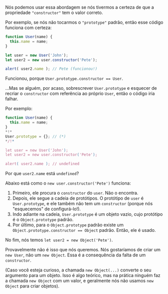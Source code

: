 Nós podemos usar essa abordagem se nós tivermos a certeza de que a propriedade `"constructor"` tem o valor correto.

Por exemplo, se nós não tocarmos o `"prototype"` padrão, então esse código funciona com certeza:

```js run
function User(name) {
  this.name = name;
}

let user = new User('John');
let user2 = new user.constructor('Pete');

alert( user2.name ); // Pete (funcionou!)
```

Funcionou, porque `User.prototype.constructor == User`.

...Mas se alguém, por acaso, sobrescrever `User.prototype` e esquecer de recriar o `constructor` com referência ao próprio `User`, então o código iria falhar.

Por exemplo:

```js run
function User(name) {
  this.name = name;
}
*!*
User.prototype = {}; // (*)
*/!*

let user = new User('John');
let user2 = new user.constructor('Pete');

alert( user2.name ); // undefined
```

Por que `user2.name` está `undefined`?

Abaixo está como o `new user.constructor('Pete')` funciona:

1. Primeiro, ele procura o `constructor` do `user`. Não o encontra.
2. Depois, ele segue a cadeia de protótipos. O protótipo de `user` é `User.prototype`, e ele também não tem um `constructor` (porque nós "esquecemos" de configurá-lo!).
3. Indo adiante na cadeia, `User.prototype` é um objeto vazio, cujo protótipo é o `Object.prototype` padrão.
4. Por último, para o `Object.prototype` padrão existe um `Object.prototype.constructor == Object` padrão. Então, ele é usado.

No fim, nós temos `let user2 = new Object('Pete')`.

Provavelmente não é isso que nós queremos. Nós gostaríamos de criar um `new User`, não um `new Object`. Essa é a consequência da falta de um `constructor`.

(Caso você esteja curioso, a chamada `new Object(...)` converte o seu argumento para um objeto. Isso é algo teórico, mas na prática ninguém faz a chamada `new Object` com um valor, e geralmente nós não usamos `new Object` para criar objetos).
